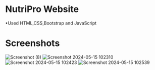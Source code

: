 
# NutriPro Website

•Used HTML,CSS,Bootstrap and JavaScript


# Screenshots

![Screenshot (8)](https://github.com/Jayskp/html_individual/assets/122850306/a1ffeaff-b081-493b-a5ba-09bbfd8d83c4)
![Screenshot 2024-05-15 102310](https://github.com/Jayskp/html_individual/assets/122850306/221d2ca4-4116-42c6-bf8f-7556301daf7d)
![Screenshot 2024-05-15 102423](https://github.com/Jayskp/html_individual/assets/122850306/749e282e-72fd-4c4e-9021-311d5136d193)
![Screenshot 2024-05-15 102539](https://github.com/Jayskp/html_individual/assets/122850306/d28e52ab-350c-47f1-bf73-c5f1c83ac8df)
